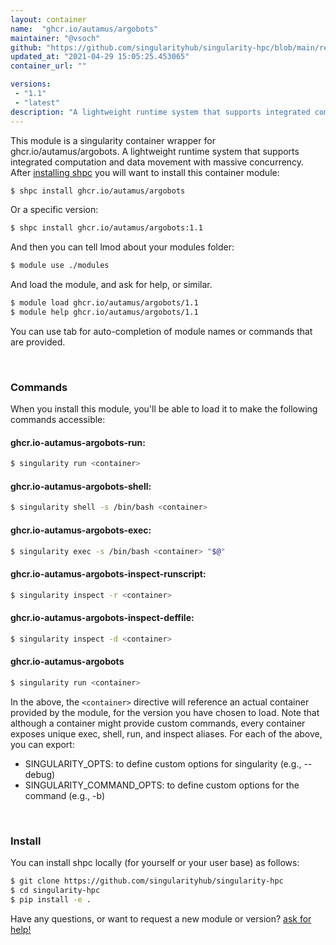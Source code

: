 ```yaml
---
layout: container
name:  "ghcr.io/autamus/argobots"
maintainer: "@vsoch"
github: "https://github.com/singularityhub/singularity-hpc/blob/main/registry/ghcr.io/autamus/argobots/container.yaml"
updated_at: "2021-04-29 15:05:25.453065"
container_url: ""

versions:
 - "1.1"
 - "latest"
description: "A lightweight runtime system that supports integrated computation and data movement with massive concurrency."
---
```


This module is a singularity container wrapper for ghcr.io/autamus/argobots.
A lightweight runtime system that supports integrated computation and data movement with massive concurrency.
After [installing shpc](#install) you will want to install this container module:

```bash
$ shpc install ghcr.io/autamus/argobots
```

Or a specific version:

```bash
$ shpc install ghcr.io/autamus/argobots:1.1
```

And then you can tell lmod about your modules folder:

```bash
$ module use ./modules
```

And load the module, and ask for help, or similar.

```bash
$ module load ghcr.io/autamus/argobots/1.1
$ module help ghcr.io/autamus/argobots/1.1
```

You can use tab for auto-completion of module names or commands that are provided.

<br>

### Commands

When you install this module, you'll be able to load it to make the following commands accessible:

#### ghcr.io-autamus-argobots-run:

```bash
$ singularity run <container>
```

#### ghcr.io-autamus-argobots-shell:

```bash
$ singularity shell -s /bin/bash <container>
```

#### ghcr.io-autamus-argobots-exec:

```bash
$ singularity exec -s /bin/bash <container> "$@"
```

#### ghcr.io-autamus-argobots-inspect-runscript:

```bash
$ singularity inspect -r <container>
```

#### ghcr.io-autamus-argobots-inspect-deffile:

```bash
$ singularity inspect -d <container>
```



#### ghcr.io-autamus-argobots

```bash
$ singularity run <container>
```


In the above, the `<container>` directive will reference an actual container provided
by the module, for the version you have chosen to load. Note that although a container
might provide custom commands, every container exposes unique exec, shell, run, and
inspect aliases. For each of the above, you can export:

 - SINGULARITY_OPTS: to define custom options for singularity (e.g., --debug)
 - SINGULARITY_COMMAND_OPTS: to define custom options for the command (e.g., -b)

<br>
  
### Install

You can install shpc locally (for yourself or your user base) as follows:

```bash
$ git clone https://github.com/singularityhub/singularity-hpc
$ cd singularity-hpc
$ pip install -e .
```

Have any questions, or want to request a new module or version? [ask for help!](https://github.com/singularityhub/singularity-hpc/issues)